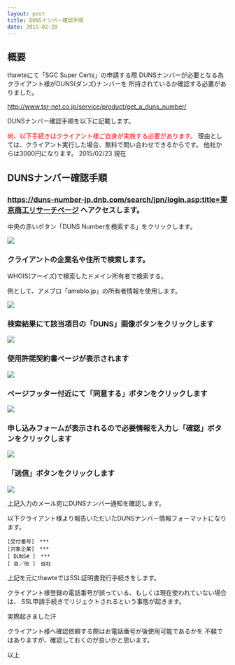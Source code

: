 ```yaml
---
layout: post
title: DUNSナンバー確認手順
date: 2015-02-28
---
```


## 概要

thawteにて「SGC Super Certs」の申請する際
DUNSナンバーが必要となる為
クライアント様がDUNS(ダンズ)ナンバーを
所持されているか確認する必要がありました。

http://www.tsr-net.co.jp/service/product/get_a_duns_number/


DUNSナンバー確認手順を以下に記載します。

<span style="color: #ff0000">尚、以下手続きはクライアント様ご自身が実施する必要があります。</span>
理由としては、クライアント実行した場合、無料で問い合わせできるからです。
他社からは3000円になります。 2015/02/23 現在


## DUNSナンバー確認手順

### https://duns-number-jp.dnb.com/search/jpn/login.asp:title=東京商工リサーチページ へアクセスします。
中央の赤いボタン「DUNS Numberを検索する」をクリックします。

![](http://cdn-ak.f.st-hatena.com/images/fotolife/k/kenzo0107/20150228/20150228215352.png)



### クライアントの企業名や住所で検索します。

WHOIS(フーイズ)で検索したドメイン所有者で検索する。

例として、アメブロ「ameblo.jp」の所有者情報を使用します。

![](http://cdn-ak.f.st-hatena.com/images/fotolife/k/kenzo0107/20150228/20150228223332.png)



### 検索結果にて該当項目の「DUNS」画像ボタンをクリックします

![](http://cdn-ak.f.st-hatena.com/images/fotolife/k/kenzo0107/20150228/20150228224451.png)



### 使用許諾契約書ページが表示されます

![](http://cdn-ak.f.st-hatena.com/images/fotolife/k/kenzo0107/20150228/20150228225036.png)



### ページフッター付近にて「同意する」ボタンをクリックします

![](http://cdn-ak.f.st-hatena.com/images/fotolife/k/kenzo0107/20150228/20150228225224.png)



### 申し込みフォームが表示されるので必要情報を入力し「確認」ボタンをクリックします

![](http://cdn-ak.f.st-hatena.com/images/fotolife/k/kenzo0107/20150228/20150228230551.png)



### 「送信」ボタンをクリックします

![](http://cdn-ak.f.st-hatena.com/images/fotolife/k/kenzo0107/20150228/20150228230922.png)

上記入力のメール宛にDUNSナンバー通知を確認します。





以下クライアント様より報告いただいたDUNSナンバー情報フォーマットになります。

```
[受付番号]　***
[対象企業]　***
[ DUNS# ]　***
[ 自／他 ]　自社
```

上記を元にthawteではSSL証明書発行手続きをします。

クライアント様登録の電話番号が誤っている、もしくは現在使われていない場合は、
SSL申請手続きでリジェクトされるという事態が起きます。

実際起きました汗

クライアント様へ確認依頼する際はお電話番号が後使用可能であるかを
不躾ではありますが、確認しておくのが良いかと思います。

以上
